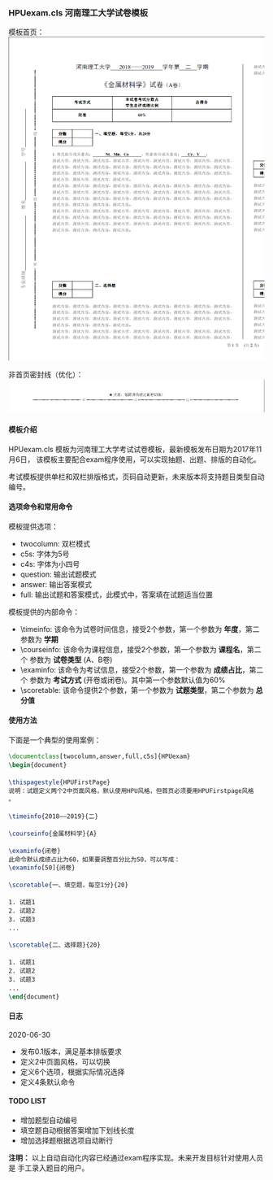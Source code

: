### HPUexam.cls 河南理工大学试卷模板

模板首页：
![](https://github.com/wenpengy/HPUexam/blob/master/media/first-page.png)

非首页密封线（优化）：
![](https://github.com/wenpengy/HPUexam/blob/master/media/margin.jpg)

#### 模板介绍

HPUexam.cls 模板为河南理工大学考试试卷模板，最新模板发布日期为2017年11月6日，
该模板主要配合exam程序使用，可以实现抽题、出题、排版的自动化。

考试模板提供单栏和双栏排版格式，页码自动更新，未来版本将支持题目类型自动编号。


#### 选项命令和常用命令

模板提供选项：
* twocolumn: 双栏模式
* c5s: 字体为5号
* c4s: 字体为小四号
* question: 输出试题模式
* answer: 输出答案模式
* full: 输出试题和答案模式，此模式中，答案填在试题适当位置 

模板提供的内部命令：
* \timeinfo: 该命令为试卷时间信息，接受2个参数，第一个参数为 __年度__，第二参数为 __学期__
* \courseinfo: 该命令为课程信息，接受2个参数，第一个参数为 __课程名__，第二个
    参数为 __试卷类型__ (A、B卷)
* \examinfo: 该命令为考试信息，接受2个参数，第一个参数为 __成绩占比__，第二个
    参数为 __考试方式__ (开卷或闭卷)。其中第一个参数默认值为60%
* \scoretable: 该命令提供2个参数，第一个参数为 __试题类型__，第二个参数为 __总
    分值__

#### 使用方法

下面是一个典型的使用案例：
```tex
\documentclass[twocolumn,answer,full,c5s]{HPUexam}
\begin{document}

\thispagestyle{HPUFirstPage}
说明：试题定义两个2中页面风格，默认使用HPU风格，但首页必须要用HPUFirstpage风格
。

\timeinfo{2018——2019}{二}

\courseinfo{金属材料学}{A}

\examinfo{闭卷}
此命令默认成绩占比为60，如果要调整百分比为50，可以写成：
\examinfo[50]{闭卷}

\scoretable{一、填空题，每空1分}{20}

1. 试题1
2. 试题2
3. 试题3
...

\scoretable{二、选择题}{20}

1. 试题1
2. 试题2
3. 试题3
...
\end{document}
```

#### 日志

2020-06-30

* 发布0.1版本，满足基本排版要求
* 定义2中页面风格，可以切换
* 定义6个选项，根据实际情况选择
* 定义4条默认命令

#### TODO LIST

* 增加题型自动编号
* 填空题自动根据答案增加下划线长度
* 增加选择题根据选项自动断行

**注明：** 以上自动自动化内容已经通过exam程序实现。未来开发目标针对使用人员是
手工录入题目的用户。

